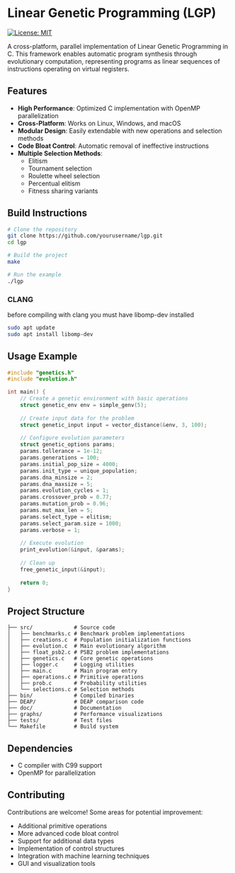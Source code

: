 # Linear Genetic Programming (LGP)

[![License: MIT](https://img.shields.io/badge/License-MIT-yellow.svg)](https://opensource.org/licenses/MIT)

A cross-platform, parallel implementation of Linear Genetic Programming in C. This framework enables automatic program synthesis through evolutionary computation, representing programs as linear sequences of instructions operating on virtual registers.

## Features

- **High Performance**: Optimized C implementation with OpenMP parallelization
- **Cross-Platform**: Works on Linux, Windows, and macOS
- **Modular Design**: Easily extendable with new operations and selection methods
- **Code Bloat Control**: Automatic removal of ineffective instructions
- **Multiple Selection Methods**:
  - Elitism
  - Tournament selection
  - Roulette wheel selection
  - Percentual elitism
  - Fitness sharing variants

## Build Instructions

```bash
# Clone the repository
git clone https://github.com/yourusername/lgp.git
cd lgp

# Build the project
make

# Run the example
./lgp
```

### CLANG
before compiling with clang you must have libomp-dev installed
```bash
sudo apt update
sudo apt install libomp-dev
```

## Usage Example

```c
#include "genetics.h"
#include "evolution.h"

int main() {
    // Create a genetic environment with basic operations
    struct genetic_env env = simple_genv(5);
    
    // Create input data for the problem
    struct genetic_input input = vector_distance(&env, 3, 100);
    
    // Configure evolution parameters
    struct genetic_options params;
    params.tollerance = 1e-12;
    params.generations = 100;
    params.initial_pop_size = 4000;
    params.init_type = unique_population;
    params.dna_minsize = 2;
    params.dna_maxsize = 5;
    params.evolution_cycles = 1;
    params.crossover_prob = 0.77;
    params.mutation_prob = 0.96;
    params.mut_max_len = 5;
    params.select_type = elitism;
    params.select_param.size = 1000;
    params.verbose = 1;
    
    // Execute evolution
    print_evolution(&input, &params);
    
    // Clean up
    free_genetic_input(&input);
    
    return 0;
}
```

## Project Structure

```
├── src/             # Source code
│   ├── benchmarks.c # Benchmark problem implementations
│   ├── creations.c  # Population initialization functions
│   ├── evolution.c  # Main evolutionary algorithm
│   ├── float_psb2.c # PSB2 problem implementations
│   ├── genetics.c   # Core genetic operations
│   ├── logger.c     # Logging utilities
│   ├── main.c       # Main program entry
│   ├── operations.c # Primitive operations
│   ├── prob.c       # Probability utilities
│   └── selections.c # Selection methods
├── bin/             # Compiled binaries
├── DEAP/            # DEAP comparison code
├── doc/             # Documentation
├── graphs/          # Performance visualizations
├── tests/           # Test files
└── Makefile         # Build system
```

## Dependencies

- C compiler with C99 support
- OpenMP for parallelization

## Contributing

Contributions are welcome! Some areas for potential improvement:

- Additional primitive operations
- More advanced code bloat control
- Support for additional data types
- Implementation of control structures
- Integration with machine learning techniques
- GUI and visualization tools
